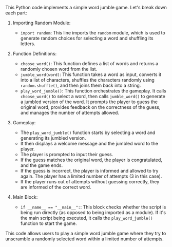 This Python code implements a simple word jumble game. Let's break down each part:

1. Importing Random Module:
   - `import random`: This line imports the `random` module, which is used to generate random choices for selecting a word and shuffling its letters.

2. Function Definitions:
   - `choose_word()`: This function defines a list of words and returns a randomly chosen word from the list.
   - `jumble_word(word)`: This function takes a word as input, converts it into a list of characters, shuffles the characters randomly using `random.shuffle()`, and then joins them back into a string.
   - `play_word_jumble()`: This function orchestrates the gameplay. It calls `choose_word()` to select a word, then calls `jumble_word()` to generate a jumbled version of the word. It prompts the player to guess the original word, provides feedback on the correctness of the guess, and manages the number of attempts allowed.

3. Gameplay:
   - The `play_word_jumble()` function starts by selecting a word and generating its jumbled version.
   - It then displays a welcome message and the jumbled word to the player.
   - The player is prompted to input their guess.
   - If the guess matches the original word, the player is congratulated, and the game ends.
   - If the guess is incorrect, the player is informed and allowed to try again. The player has a limited number of attempts (3 in this case).
   - If the player runs out of attempts without guessing correctly, they are informed of the correct word.

4. Main Block:
   - `if __name__ == "__main__":`: This block checks whether the script is being run directly (as opposed to being imported as a module). If it's the main script being executed, it calls the `play_word_jumble()` function to start the game.

This code allows users to play a simple word jumble game where they try to unscramble a randomly selected word within a limited number of attempts.

